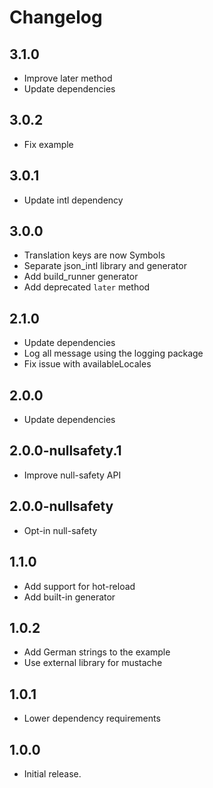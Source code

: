 # Changelog

## 3.1.0

- Improve later method
- Update dependencies

## 3.0.2

- Fix example

## 3.0.1

- Update intl dependency

## 3.0.0

- Translation keys are now Symbols
- Separate json_intl library and generator
- Add build_runner generator
- Add deprecated `later` method

## 2.1.0

- Update dependencies
- Log all message using the logging package
- Fix issue with availableLocales

## 2.0.0

- Update dependencies

## 2.0.0-nullsafety.1

- Improve null-safety API

## 2.0.0-nullsafety

- Opt-in null-safety

## 1.1.0

- Add support for hot-reload
- Add built-in generator

## 1.0.2

- Add German strings to the example
- Use external library for mustache

## 1.0.1

- Lower dependency requirements

## 1.0.0

- Initial release.
